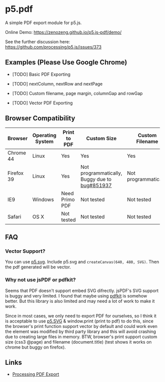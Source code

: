# p5.pdf

A simple PDF export module for p5.js.

Online Demo: https://zenozeng.github.io/p5.js-pdf/demo/

See the further discussion here: https://github.com/processing/p5.js/issues/373

## Examples (Please Use Google Chrome)

- [TODO] Basic PDF Exporting

- [TODO] nextColumn, nextRow and nextPage

- [TODO] Custom filename, page margin, columnGap and rowGap

- [TODO] Vector PDF Exporting

## Browser Compatibility

Browser | Operating System | Print to PDF | Custom Size | Custom Filename
--------|------------------|--------------|---------------------------|----------------
Chrome 44 | Linux            | Yes          | Yes         | Yes
Firefox 39 | Linux            | Yes          | Not programmatically, Buggy due to [bug#851937](https://bugzilla.mozilla.org/show_bug.cgi?id=851937) | Not programmatically
IE9     | Windows          | Need Primo PDF | Not tested | Not tested
Safari  | OS X             | Not tested   | Not tested  | Not tested

## FAQ

### Vector Support?

You can use [p5.svg](https://github.com/zenozeng/p5.js-svg/).
Include p5.svg and `createCanvas(640, 480, SVG)`.
Then the pdf generated will be vector.

### Why not use jsPDF or pdfkit?

Seems that PDF doesn't support embed SVG difrectly. jsPDF's SVG support is buggy and very limited. I found that maybe using [pdfkit](https://github.com/devongovett/pdfkit/blob/86c94d2c19a455f8d48d65c0f72f74e6ec9f88ac/lib/mixins/vector.coffee) is somehow better. But this library is also limited and may need a lot of work to make it work.

Since in most cases, we only need to export PDF for ourselves, so I think it is acceptable to use [p5.SVG](https://github.com/zenozeng/p5.js-svg/) & window.print (print to pdf) to do this, since the browser's print function support vector by default and could work even the element was modified by third party library and this will avoid crashing due to creating large files in memory. BTW, browser's print support custom size (css3 @page) and filename (document.title) (test shows it works on chrome but buggy on firefox).

## Links

- [Processing PDF Export](https://processing.org/reference/libraries/pdf/)
